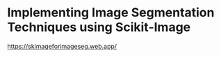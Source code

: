 







# Implementing Image Segmentation Techniques using Scikit-Image



https://skimageforimageseg.web.app/

